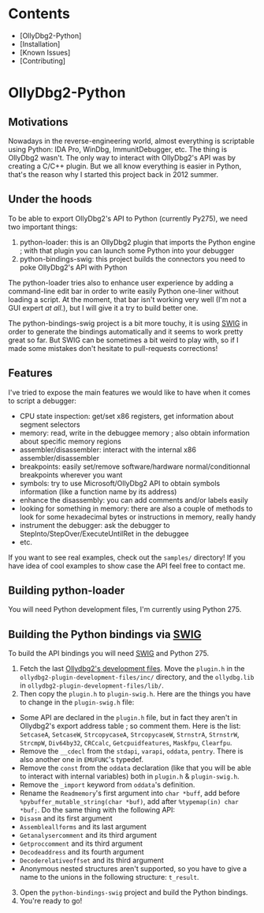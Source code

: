 Contents
===============
+ [OllyDbg2-Python]
+ [Installation]
+ [Known Issues]
+ [Contributing]

OllyDbg2-Python
===============

Motivations
------------
Nowadays in the reverse-engineering world, almost everything is scriptable using Python: IDA Pro, WinDbg, ImmunitDebugger, etc. The thing is OllyDbg2 wasn't. The only way to interact with OllyDbg2's API was by creating a C/C++ plugin. But we all know everything is easier in Python, that's the reason why I started this project back in 2012 summer. 

Under the hoods
------------
To be able to export OllyDbg2's API to Python (currently Py275), we need two important things:
1. python-loader: this is an OllyDbg2 plugin that imports the Python engine ; with that plugin you can launch some Python into your debugger
2. python-bindings-swig: this project builds the connectors you need to poke OllyDbg2's API with Python

The python-loader tries also to enhance user experience by adding a command-line edit bar in order to write easily Python one-liner without loading a script. At the moment, that bar isn't working very well (I'm not a GUI expert *at all*.), but I will give it a try to build better one.

The python-bindings-swig project is a bit more touchy, it is using [SWIG](http://www.swig.org/) in order to generate the bindings automatically and it seems to work pretty great so far. But SWIG can be sometimes a bit weird to play with, so if I made some mistakes don't hesitate to pull-requests corrections!

Features
---------
I've tried to expose the main features we would like to have when it comes to script a debugger:

* CPU state inspection: get/set x86 registers, get information about segment selectors
* memory: read, write in the debuggee memory ; also obtain information about specific memory regions
* assembler/disassembler: interact with the internal x86 assembler/disassembler
* breakpoints: easily set/remove software/hardware normal/conditionnal breakpoints wherever you want
* symbols: try to use Microsoft/OllyDbg2 API to obtain symbols information (like a function name by its address)
* enhance the disassembly: you can add comments and/or labels easily
* looking for something in memory: there are also a couple of methods to look for some hexadecimal bytes or instructions in memory, really handy
* instrument the debugger: ask the debugger to StepInto/StepOver/ExecuteUntilRet in the debuggee
* etc.

If you want to see real examples, check out the `samples/` directory! If you have idea of cool examples to show case the API feel free to contact me.

Building python-loader
-----------------------

You will need Python development files, I'm currently using Python 275.

Building the Python bindings via [SWIG](http://www.swig.org/) 
-------------------------------------

To build the API bindings you will need [SWIG](http://www.swig.org/) and Python 275.

1. Fetch the last [Ollydbg2's development files](http://www.ollydbg.de/version2.html). Move the `plugin.h` in the `ollydbg2-plugin-development-files/inc/` directory, and the `ollydbg.lib` in `ollydbg2-plugin-development-files/lib/`.
2. Then copy the `plugin.h` to `plugin-swig.h`. Here are the things you have to change in the `plugin-swig.h` file:

* Some API are declared in the `plugin.h` file, but in fact they aren't in Ollydbg2's export address table ; so comment them. Here is the list: `SetcaseA`, `SetcaseW`, `StrcopycaseA`, `StrcopycaseW`, `StrnstrA`, `StrnstrW`, `StrcmpW`, `Div64by32`, `CRCcalc`, `Getcpuidfeatures`, `Maskfpu`, `Clearfpu`.
* Remove the `__cdecl` from the `stdapi`, `varapi`, `oddata`, `pentry`. There is also another one in `EMUFUNC`'s typedef.
* Remove the `const` from the `oddata` declaration (like that you will be able to interact with internal variables) both in `plugin.h` & `plugin-swig.h`.
* Remove the `_import` keyword from `oddata`'s definition.
* Rename the `Readmemory`'s first argument into `char *buff`, add before `%pybuffer_mutable_string(char *buf)`, add after `%typemap(in) char *buf;`. Do the same thing with the following API:
 * `Disasm` and its first argument
 * `Assembleallforms` and its last argument
 * `Getanalysercomment` and its third argument
 * `Getproccomment` and its third argument
 * `Decodeaddress` and its fourth argument
 * `Decoderelativeoffset` and its third argument
* Anonymous nested structures aren't supported, so you have to give a name to the unions in the following structure: `t_result`.

3. Open the `python-bindings-swig` project and build the Python bindings.
5. You're ready to go!

